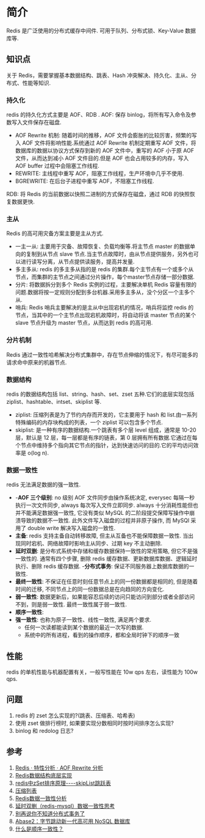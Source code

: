 # 简介
Redis 是广泛使用的分布式缓存中间件. 可用于队列、分布式锁、Key-Value 数据库等. 

## 知识点
关于 Redis，需要掌握基本数据结构、跳表、Hash 冲突解决、持久化、主从、分布式、性能等知识.

### 持久化
redis 的持久化方式主要是 AOF、RDB .
AOF: 保存 binlog，将所有写入命令及参数写入文件保存在磁盘.
- AOF Rewrite 机制: 随着时间的推移，AOF 文件会膨胀的比较厉害，频繁的写入 AOF 文件将影响性能.系统通过 AOF Rewrite 机制定期重写 AOF 文件，将数据库的数据以协议方式保存到新的 AOF 文件中，重写的 AOF 小于原 AOF 文件，从而达到减小 AOF 文件目的.但是 AOF 也会占用较多的内存，写入 AOF buffer 过程中会阻塞工作线程.
- REWRITE: 主线程中重写 AOF，阻塞工作线程，生产环境中几乎不使用.
- BGREWRITE: 在后台子进程中重写 AOF，不阻塞工作线程.

RDB: 将 Redis 的当前数据以快照二进制的方式保存在磁盘，通过 RDB 的快照恢复数据更快.

### 主从
Redis 的高可用灾备方案主要是主从方式.
- 一主一从: 主要用于灾备、故障恢复、负载均衡等.将主节点 master 的数据单向的复制到从节点 slave 节点.当主节点故障时，由从节点提供服务，另外也可以进行读写分离，从节点提供读服务，提高并发量.
- 多主多从: redis 的多主多从指的是 redis 的集群.每个主节点有一个或多个从节点，而集群的主节点之间通过分片操作，每个master节点存储一部分数据.
- 分片: 将数据拆分到多个 Redis 实例的过程，主要解决单机 Redis 容量有限的问题.数据将按一定规则分配到多台机器.采用多主多从，没个分区一个主多个从.
- 哨兵: Redis 哨兵主要解决的是主从中出现宕机的情况，哨兵将监控 redis 的节点，当其中的一个主节点出现宕机故障时，将自动将该 master 节点的某个 slave 节点升级为 master 节点，从而达到 redis 的高可用.

### 分片机制
Redis 通过一致性哈希解决分布式集群中，存在节点伸缩的情况下，有尽可能多的请求命中原来的机器节点.

### 数据结构
redis 的数据结构包括 list、string、hash、set、zset 五种.它们的底层实现包括 ziplist、hashtable、intset、skiplist 等.
- ziplist: 压缩列表是为了节约内存而开发的，它主要用于 hash 和 list.由一系列特殊编码的内存块构成的列表，一个 ziplist 可以包含多个节点.
- skiplist: 是一种有序的数据结构.一个跳表有多个层 level 组成，通常是 10-20 层，默认是 12 层，每一层都是有序的链表，第 0 层拥有所有数据.它通过在每个节点中维持多个指向其它节点的指针，达到快速访问的目的.它的平均访问效率是 o(log n).

### 数据一致性
redis 无法满足数据的强一致性. 
- -**AOF 三个级别**: no 级别 AOF 文件同步由操作系统决定, everysec 每隔一秒执行一次文件同步, always 每次写入文件立即同步. always 十分消耗性能但也并不能满足数据强一致性, 它没有类似 MySQL 的二阶段提交保障写操作中崩溃导致的数据不一致性. 此外文件写入磁盘的过程并非原子操作, 而 MySQl 采用了 double write 解决写入磁盘的一致性.
- **主备**: redis 支持主备自动转移故障, 但主从互备也不能保障数据一致性. 当出现同时宕机、网络故障时影响主从同步、过期 key 不主动删除.
- **延时双删**: 是分布式系统中存储和缓存数据保持一致性的常用策略, 但它不是强一致性的. 通常有四个步骤, 删除 redis 缓存数据、更新数据库数据、逻辑延时执行、删除 redis 缓存数据.
-**分布式事务**: 保证不同服务器上数据库数据的一致性.
- **最终一致性**: 不保证在任意时刻任意节点上的同一份数据都是相同的, 但是随着时间的迁移, 不同节点上的同一份数据总是在向趋同的方向变化.
- **弱一致性**: 数据更新后，如果能容忍后续的访问只能访问到部分或者全部访问不到，则是弱一致性. 最终一致性属于弱一致性.
- **顺序一致性**: 
- **强一致性**: 也称为原子一致性、线性一致性, 满足两个要求.
    +  任何一次读都能读到某个数据的最近一次写的数据. 
    +  系统中的所有进程，看到的操作顺序，都和全局时钟下的顺序一致

## 性能
redis 的单机性能与机器配置有关，一般写性能在 10w qps 左右，读性能为 100w qps. 

## 问题
1. redis 的 zset 怎么实现的?(跳表、压缩表、哈希表)
2. 使用 zset 做排行榜时, 如果要实现分数相同时按时间排序怎么实现?
3. binlog 和 redolog 日志?

## 参考
1. [Redis · 特性分析 · AOF Rewrite 分析](http://mysql.taobao.org/monthly/2016/03/05/)
2. [Redis数据结构底层实现](https://segmentfault.com/a/1190000040206818)
3. [redis中zSet排序原理----skipList跳跃表](https://segmentfault.com/a/1190000022320734)
4. [压缩列表](https://redisbook.readthedocs.io/en/latest/compress-datastruct/ziplist.html)
5. [Redis数据一致性分析](http://baobing.github.io/2017/12/23/Redis/Redis数据一致性分析/)
6. [延时双删（redis-mysql）数据一致性思考](https://zhuanlan.zhihu.com/p/467410359)
7. [别再说你不知道分布式事务了](https://www.51cto.com/article/711909.html)
8. [Abase2：字节跳动新一代高可用 NoSQL 数据库](https://www.51cto.com/article/709845.html)
9. [什么是顺序一致性？](https://zhuanlan.zhihu.com/p/527494829)